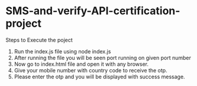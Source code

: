# SMS-and-verify-API-certification-project
Steps to Execute the poject
1. Run the index.js file using node index.js
2. After running the file you will be seen port running on given port number
3. Now go to index.html file and open it with any browser.
4. Give your mobile number with country code to receive the otp.
5. Please enter the otp and you will be displayed with success message. 
